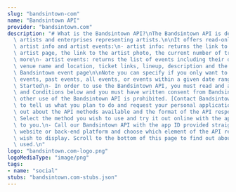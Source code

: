 ```yaml
---
slug: "bandsintown-com"
name: "Bandsintown API"
provider: "bandsintown.com"
description: "# What is the Bandsintown API?\nThe Bandsintown API is designed for\
  \ artists and enterprises representing artists.\n\nIt offers read-only access to\
  \ artist info and artist events:\n- artist info: returns the link to the Bandsintown\
  \ artist page, the link to the artist photo, the current number of trackers and\
  \ more\n- artist events: returns the list of events including their date and time,\
  \ venue name and location, ticket links, lineup, description and the link to the\
  \ Bandsintown event page\n\nNote you can specify if you only want to return upcoming\
  \ events, past events, all events, or events within a given date range.\n\n# Getting\
  \ Started\n- In order to use the Bandsintown API, you must read and accept our Terms\
  \ and Conditions below and you must have written consent from Bandsintown Inc. Any\
  \ other use of the Bandsintown API is prohibited. [Contact Bandsintown](http://help.bandsintown.com/)\
  \ to tell us what you plan to do and request your personal application ID.\n- Find\
  \ out about the API methods available and the format of the API responses below.\
  \ Select the method you wish to use and try it out online with the app ID provided\
  \ to you.\n- Call our Bandsintown API with the app ID provided straight from your\
  \ website or back-end platform and choose which element of the API response you\
  \ wish to display. Scroll to the bottom of this page to find out about the Models\
  \ used.\n"
logo: "bandsintown.com-logo.png"
logoMediaType: "image/png"
tags:
- name: "social"
stubs: "bandsintown.com-stubs.json"
---
```

